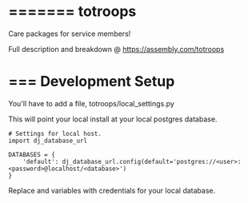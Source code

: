 
=======
totroops
========

Care packages for service members!

Full description and breakdown @
https://assembly.com/totroops

===
Development Setup
===

You'll have to add a file, totroops/local_settings.py

This will point your local install at your local postgres database.

    # Settings for local host.
    import dj_database_url

    DATABASES = {
        'default': dj_database_url.config(default='postgres://<user>:<password>@localhost/<database>')
    }

Replace <user> <password> and <database> variables with credentials for your local database.
